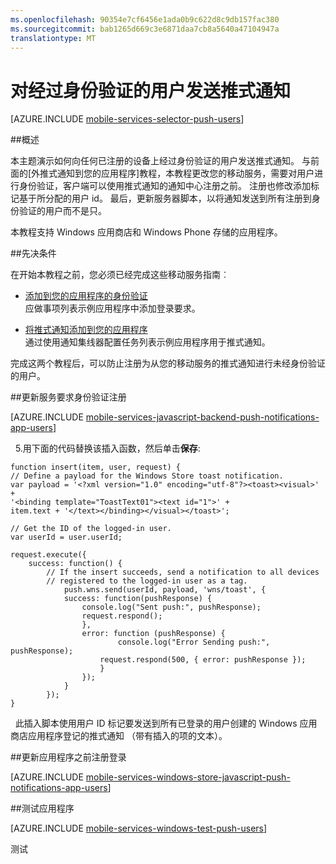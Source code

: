 ```yaml
---
ms.openlocfilehash: 90354e7cf6456e1ada0b9c622d8c9db157fac380
ms.sourcegitcommit: bab1265d669c3e6871daa7cb8a5640a47104947a
translationtype: MT
---
```

<properties 
    pageTitle="对经过身份验证的用户发送推式通知" 
    description="了解如何从 Azure 移动服务向通用 Windows JavaScript 应用程序特定的用户发送推式通知。" 
    services="mobile-services,notification-hubs" 
    documentationCenter="windows" 
    authors="ggailey777" 
    manager="dwrede" 
    editor=""/>

<tags 
    ms.service="mobile-services" 
    ms.workload="mobile" 
    ms.tgt_pltfrm="mobile-windows-store" 
    ms.devlang="javascript" 
    ms.topic="article" 
    ms.date="07/22/2015" 
    ms.author="glenga"/>

# 对经过身份验证的用户发送推式通知

[AZURE.INCLUDE [mobile-services-selector-push-users](../../includes/mobile-services-selector-push-users.md)]

##概述

本主题演示如何向任何已注册的设备上经过身份验证的用户发送推式通知。 与前面的[外推式通知到您的应用程序]教程，本教程更改您的移动服务，需要对用户进行身份验证，客户端可以使用推式通知的通知中心注册之前。 注册也修改添加标记基于所分配的用户 id。 最后，更新服务器脚本，以将通知发送到所有注册到身份验证的用户而不是只。
 
本教程支持 Windows 应用商店和 Windows Phone 存储的应用程序。

##先决条件 

在开始本教程之前，您必须已经完成这些移动服务指南︰

+ [添加到您的应用程序的身份验证]<br/>应做事项列表示例应用程序中添加登录要求。

+ [将推式通知添加到您的应用程序]<br/>通过使用通知集线器配置任务列表示例应用程序用于推式通知。 

完成这两个教程后，可以防止注册为从您的移动服务的推式通知进行未经身份验证的用户。

##<a name="register"></a>更新服务要求身份验证注册

[AZURE.INCLUDE [mobile-services-javascript-backend-push-notifications-app-users](../../includes/mobile-services-javascript-backend-push-notifications-app-users.md)] 

&nbsp;&nbsp;5.用下面的代码替换该插入函数，然后单击**保存**:

    function insert(item, user, request) {
    // Define a payload for the Windows Store toast notification.
    var payload = '<?xml version="1.0" encoding="utf-8"?><toast><visual>' +    
    '<binding template="ToastText01"><text id="1">' +
    item.text + '</text></binding></visual></toast>';

    // Get the ID of the logged-in user.
    var userId = user.userId;       

    request.execute({
        success: function() {
            // If the insert succeeds, send a notification to all devices 
            // registered to the logged-in user as a tag.
                push.wns.send(userId, payload, 'wns/toast', {
                success: function(pushResponse) {
                    console.log("Sent push:", pushResponse);
                    request.respond();
                    },              
                    error: function (pushResponse) {
                            console.log("Error Sending push:", pushResponse);
                        request.respond(500, { error: pushResponse });
                        }
                    });
                }
            });
    }

&nbsp;&nbsp;此插入脚本使用用户 ID 标记要发送到所有已登录的用户创建的 Windows 应用商店应用程序登记的推式通知 （带有插入的项的文本）。

##<a name="update-app"></a>更新应用程序之前注册登录

[AZURE.INCLUDE [mobile-services-windows-store-javascript-push-notifications-app-users](../../includes/mobile-services-windows-store-javascript-push-notifications-app-users.md)] 

##<a name="test"></a>测试应用程序

[AZURE.INCLUDE [mobile-services-windows-test-push-users](../../includes/mobile-services-windows-test-push-users.md)] 

<!-- Anchors. -->
[更新服务登记要求身份验证]: #register
[更新应用程序之前注册登录]: #update-app
[测试应用程序]: #test
[下一步行动]:#next-steps


<!-- URLs. -->
[添加到您的应用程序的身份验证]: mobile-services-windows-store-javascript-get-started-users.md
[将推式通知添加到您的应用程序]: mobile-services-javascript-backend-windows-store-javascript-get-started-push.md

[Azure 的管理门户]: https://manage.windowsazure.com/
 
测试
